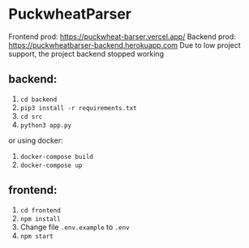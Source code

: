 # PuckwheatParser

Frontend prod: https://puckwheat-barser.vercel.app/
Backend prod: https://puckwheatbarser-backend.herokuapp.com
Due to low project support, the project backend stopped working

## backend:
1.  ```cd backend``` 
2. ```pip3 install -r requirements.txt```
3. ```cd src```
4. ```python3 app.py```

or using docker:
1. ``` docker-compose build ```
2. ``` docker-compose up ```

## frontend:
1. ```cd frontend```
2. ```npm install```
3. Change file ```.env.example``` to ```.env```
3. ```npm start```
